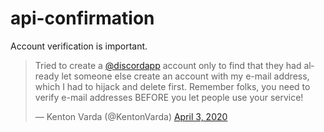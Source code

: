 # api-confirmation

Account verification is important.

<blockquote class="twitter-tweet"><p lang="en" dir="ltr">Tried to create a <a href="https://twitter.com/Discordapp?ref_src=twsrc%5Etfw">@discordapp</a> account only to find that they had already let someone else create an account with my e-mail address, which I had to hijack and delete first. Remember folks, you need to verify e-mail addresses BEFORE you let people use your service!</p>&mdash; Kenton Varda (@KentonVarda) <a href="https://twitter.com/KentonVarda/status/1246119892874600448?ref_src=twsrc%5Etfw">April 3, 2020</a></blockquote> 